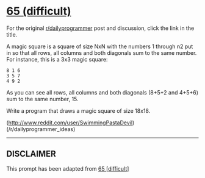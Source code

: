 # [65 (difficult)](https://www.reddit.com/r/dailyprogrammer/comments/v3agk/6152012_challenge_65_difficult/)

For the original [r/dailyprogrammer](https://www.reddit.com/r/dailyprogrammer/) post and discussion, click the link in the title.

A magic square is a square of size NxN with the numbers 1 through n2 put in so that all rows, all columns and both diagonals sum to the same number. For instance, this is a 3x3 magic square:


```
8 1 6
3 5 7   
4 9 2
```
As you can see all rows, all columns and both diagonals (8+5+2 and 4+5+6) sum to the same number, 15.

Write a program that draws a magic square of size 18x18.

(http://www.reddit.com/user/SwimmingPastaDevil)
(/r/dailyprogrammer_ideas)

----
## **DISCLAIMER**
This prompt has been adapted from [65 [difficult]](https://www.reddit.com/r/dailyprogrammer/comments/v3agk/6152012_challenge_65_difficult/
)
